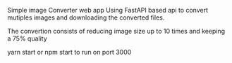 Simple image Converter web app
Using FastAPI based api to convert mutiples images
and downloading the converted files.

The convertion consists of reducing image size up to 10 times
and keeping a 75% quality


yarn start or npm start to run on port 3000

